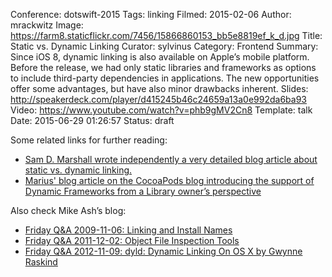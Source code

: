 Conference: dotswift-2015
Tags: linking
Filmed: 2015-02-06
Author: mrackwitz
Image: https://farm8.staticflickr.com/7456/15866860153_bb5e8819ef_k_d.jpg
Title: Static vs. Dynamic Linking
Curator: sylvinus
Category: Frontend
Summary: Since iOS 8, dynamic linking is also available on Apple’s mobile platform. Before the release, we had only static libraries and frameworks as options to include third-party dependencies in applications. The new opportunities offer some advantages, but have also minor drawbacks inherent.
Slides: http://speakerdeck.com/player/d415245b46c24659a13a0e992da6ba93
Video: https://www.youtube.com/watch?v=phb9gMV2Cn8
Template: talk
Date: 2015-06-29 01:26:57
Status: draft

Some related links for further reading:

 - [Sam D. Marshall wrote independently a very detailed blog article about static vs. dynamic linking.](http://samdmarshall.com/blog/static_and_dynamic_libraries.html)
 - [Marius' blog article on the CocoaPods blog introducing the support of Dynamic Frameworks from a Library owner’s perspective](http://blog.cocoapods.org/Pod-Authors-Guide-to-CocoaPods-Frameworks/)

Also check Mike Ash’s blog:

 - [Friday Q&A 2009-11-06: Linking and Install Names](https://www.mikeash.com/pyblog/friday-qa-2009-11-06-linking-and-install-names.html)
 - [Friday Q&A 2011-12-02: Object File Inspection Tools](https://www.mikeash.com/pyblog/friday-qa-2011-12-02-object-file-inspection-tools.html)
 - [Friday Q&A 2012-11-09: dyld: Dynamic Linking On OS X by Gwynne Raskind](https://www.mikeash.com/pyblog/friday-qa-2012-11-09-dyld-dynamic-linking-on-os-x.html)